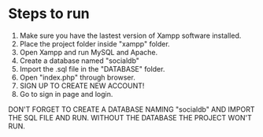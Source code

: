 # Steps to run
1. Make sure you have the lastest version of Xampp software installed.
2. Place the project folder inside "xampp" folder.
3. Open Xampp and run MySQL and Apache.
4. Create a database named "socialdb"
5. Import the .sql file in the "DATABASE" folder.
6. Open "index.php" through browser.
7. SIGN UP TO CREATE NEW ACCOUNT!
8. Go to sign in page and login.


DON'T FORGET TO CREATE A DATABASE NAMING "socialdb" AND IMPORT THE SQL FILE AND RUN.
WITHOUT THE DATABASE THE PROJECT WON'T RUN.
